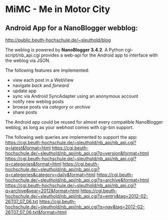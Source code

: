 # MiMC - Me in Motor City

## Android App for a NanoBlogger webblog:

http://public.beuth-hochschule.de/~sleuthold/blog


The weblog is powered by **NanoBlogger 3.4.2**. A Python cgi-script/nb_api.cgi provides a web-api for the Android app to interface with the weblog via JSON.

The following features are implemented:
* view each post in a WebView
* navigate *back* and *forward*
* update app
* sync via Android SyncAdapter using an anonymous account
* notify new weblog posts
* browse posts via *category* or *archive*
* share posts


The Android app could be reused for almost every compatible NanoBlogger weblog, as long as your webhost comes with cgi-bin support.


The following web queries are implemented to support the app:
https://cgi.beuth-hochschule.de/~sleuthold/nb_api/nb_api.cgi?q=latest&format=html
https://cgi.beuth-hochschule.de/~sleuthold/nb_api/nb_api.cgi?q=version&format=html
https://cgi.beuth-hochschule.de/~sleuthold/nb_api/nb_api.cgi?q=categories&format=html
https://cgi.beuth-hochschule.de/~sleuthold/nb_api/nb_api.cgi?q=categories&category=daily&format=html
https://cgi.beuth-hochschule.de/~sleuthold/nb_api/nb_api.cgi?q=archive&format=html
https://cgi.beuth-hochschule.de/~sleuthold/nb_api/nb_api.cgi?q=archive&year=2012&format=html
https://cgi.beuth-hochschule.de/~sleuthold/nb_api/nb_api.cgi?q=entry&tag=2012-02-26T07_07_06.txt
https://cgi.beuth-hochschule.de/~sleuthold/nb_api/nb_api.cgi?q=nav&tag=2012-02-26T07_07_06.txt&format=html